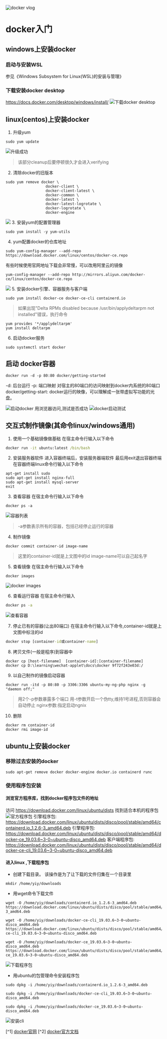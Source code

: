 ![docker vlog](docker-abc.img/docker-vlog.jpg)

docker入门
==============================
## windows上安装docker ##

### 启动与安装WSL ###
参见《Windows Subsystem for Linux(WSL)的安装与管理》

### 下载安装docker desktop ###
https://docs.docker.com/desktop/windows/install/
![下载docker desktop](docker-abc.img/docker%20desktop%20download.png)

## linux(centos)上安装docker
1. 升级yum
```shell
sudo yum update
```
![升级成功](docker-abc.img/update%20yum.png)
> 该部分cleanup后要停顿很久才会进入verifying

2. 清除docker的旧版本
```shell
sudo yum remove docker \
                  docker-client \
                  docker-client-latest \
                  docker-common \
                  docker-latest \
                  docker-latest-logrotate \
                  docker-logrotate \
                  docker-engine
```
![](docker-abc.img/remove%20old%20version%20of%20docker.png)
3. 安装yum的配置管理器
```shell
sudo yum install -y yum-utils
```

4. yum配置docker的仓库地址
```shell
sudo yum-config-manager --add-repo https://download.docker.com/linux/centos/docker-ce.repo
```
有些时候使用官网地址下载会非常慢，可以改用阿里云的镜像
```shell
yum-config-manager --add-repo http://mirrors.aliyun.com/docker-ce/linux/centos/docker-ce.repo
```
![](docker-abc.img/yum%20add%20docker%20repo%20url.png)
5. 安装docker引擎、容器服务与客户端
```shell
sudo yum install docker-ce docker-ce-cli containerd.io
```
> 如果出现"Delta RPMs disabled because /usr/bin/applydeltarpm not installed"错误，执行命令
```shell
yum provides '*/applydeltarpm'
yum install deltarpm
```
6. 启动docker服务
```shell
sudo systemctl start docker
```

## 启动 docker容器 ##
```
docker run -d -p 80:80 docker/getting-started
```
-d: 后台运行
-p: 端口映射 对宿主的80端口的访问映射到docker内系统的80端口
docker/getting-start: docker运行的映像，可以理解成一张带虚拟写功能的光盘。

![启动docker](docker-abc.img/docker%20start.png)
用浏览器访问,测试是否成功
![docker启动测试](docker-abc.img/docker%20start%20run.png)

## 交互式制作镜像(其命令linux/windows通用) ##
1. 使用一个基础镜像做基础
在宿主命令行输入以下命令
```cmd
docker run -it ubuntu:latest /bin/bash
```
2. 安装服务器软件
进入容器终端后，安装服务器端软件
最后用exit退出容器终端
在容器终端linux命令行输入以下命令
```shell
apt-get install sudo
sudo apt-get install nginx-full
sudo apt-get install mysql-server
exit
```
3. 查看容器
在宿主命令行输入以下命令
```
docker ps -a
```
![容器列表](docker-abc.img/ps-a.png)
> -a参数表示所有的容器，包括已经停止运行的容器

4. 制作镜像
```
docker commit container-id image-name
```
> 这里的container-id就是上文图中的id
> image-name可以自己起名字

5. 查看镜像
在宿主命令行输入以下命令
```cmd
docker images
```
![docker images](docker-abc.img/docker-images.png)

6. 查看运行容器
在宿主命令行输入
```cmd
docker ps -a
```
![查看容器](docker-abc.img/ps-a.png)

7. 停止已有的容器(让出80端口)
在宿主命令行输入以下命令,container-id就是上文图中标注的id
```cmd
docker stop [container-id或container-name]
```
8. 拷贝文件(一般是程序)到容器中
```
docker cp [host-filename]  [container-id]:[container-filename]
docker cp D:\learning\wechat-applet\docs\docker 9f72f243e03d:/
```

9.  以自己制作的镜像启动容器

```
docker run -itd -p 80:80 -p 3306:3306 ubuntu-my-ng-php nginx -g "daemon off;"
```
> 用2个-p参数暴露多个端口
> 用-t参数开启一个伪tty,维持1号进程,否则容器会自动停止
> nginx参数:指定启动ngnix

10. 删除
```
docker rm container-id
docker rmi image-id
```

## ubuntu上安装docker ##
### 移除过去安装的docker ###
```shell
sudo apt-get remove docker docker-engine docker.io containerd runc
```
### 使用程序包安装 ###
#### 浏览官方程序库，找到docker程序包文件的地址 ####
访问 https://download.docker.com/linux/ubuntu/dists 找到适合本机的程序包
![官方程序包](docker-abc.img/docker-engine-dist.png)
引擎程序包: <https://download.docker.com/linux/ubuntu/dists/disco/pool/stable/amd64/containerd.io_1.2.6-3_amd64.deb>
引擎程序包: <https://download.docker.com/linux/ubuntu/dists/disco/pool/stable/amd64/docker-ce_19.03.6~3-0~ubuntu-disco_amd64.deb>
客户端程序包: <https://download.docker.com/linux/ubuntu/dists/disco/pool/stable/amd64/docker-ce-cli_19.03.6~3-0~ubuntu-disco_amd64.deb>

#### 进入linux ,下载程序包 ####
+ 创建下载目录。
该操作是为了让下载的文件归集在一个目录里
```shell
mkdir /home/yiy/downloads
```
+ 用wget命令下载文件
```shell
wget -O /home/yiy/downloads/containerd.io_1.2.6-3_amd64.deb https://download.docker.com/linux/ubuntu/dists/disco/pool/stable/amd64/containerd.io_1.2.6-3_amd64.deb

wget -O /home/yiy/downloads/docker-ce-cli_19.03.6~3-0~ubuntu-disco_amd64.deb https://download.docker.com/linux/ubuntu/dists/disco/pool/stable/amd64/docker-ce-cli_19.03.6~3-0~ubuntu-disco_amd64.deb

wget -O /home/yiy/downloads/docker-ce_19.03.6~3-0~ubuntu-disco_amd64.deb https://download.docker.com/linux/ubuntu/dists/disco/pool/stable/amd64/docker-ce_19.03.6~3-0~ubuntu-disco_amd64.deb
```
![下载程序包](docker-abc.img/download-package.png)

+ 用ubuntu的包管理命令安装程序包
```shell
sudo dpkg -i /home/yiy/downloads/containerd.io_1.2.6-3_amd64.deb

sudo dpkg -i /home/yiy/downloads/docker-ce-cli_19.03.6~3-0~ubuntu-disco_amd64.deb

sudo dpkg -i /home/yiy/downloads/docker-ce_19.03.6~3-0~ubuntu-disco_amd64.deb
```
![安装cli](docker-abc.img/install%20cli.png)

[^1] [docker官网](https://www.docker.com/)
[^2] [docker官方文档](https://docs.docker.com/)
